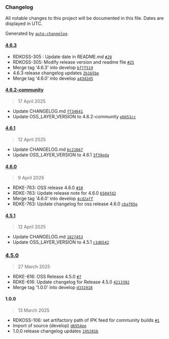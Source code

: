 ### Changelog

All notable changes to this project will be documented in this file. Dates are displayed in UTC.

Generated by [`auto-changelog`](https://github.com/CookPete/auto-changelog).

#### [4.6.3](https://github.com/rdkcentral/meta-oss-reference-release/compare/4.6.2-community...4.6.3)

- RDKOSS-305 : Update date in README.md [`#28`](https://github.com/rdkcentral/meta-oss-reference-release/pull/28)
- RDKOSS-305: Modify release version and readme file [`#25`](https://github.com/rdkcentral/meta-oss-reference-release/pull/25)
- Merge tag '4.6.3' into develop [`bf7f519`](https://github.com/rdkcentral/meta-oss-reference-release/commit/bf7f519402872c09a9f953a915ba0b9ee43f8067)
- 4.6.3 release changelog updates [`2b165be`](https://github.com/rdkcentral/meta-oss-reference-release/commit/2b165be3b73db0fb272f70d200373a5c82314b7a)
- Merge tag '4.6.0' into develop [`a43d2d5`](https://github.com/rdkcentral/meta-oss-reference-release/commit/a43d2d566b0fd4167395206005efecda588238b8)

#### [4.6.2-community](https://github.com/rdkcentral/meta-oss-reference-release/compare/4.6.1...4.6.2-community)

> 17 April 2025

- Update CHANGELOG.md [`ff34641`](https://github.com/rdkcentral/meta-oss-reference-release/commit/ff3464108ec6da6b651d1b68098227b53966a28c)
- Update OSS_LAYER_VERSION to 4.6.2-community [`ebb51cc`](https://github.com/rdkcentral/meta-oss-reference-release/commit/ebb51cc88a2e5b4781baea85b5a257556c902900)

#### [4.6.1](https://github.com/rdkcentral/meta-oss-reference-release/compare/4.6.0...4.6.1)

> 12 April 2025

- Update CHANGELOG.md [`6c21667`](https://github.com/rdkcentral/meta-oss-reference-release/commit/6c21667114f77599008d1de297b2576d6aae6c1d)
- Update OSS_LAYER_VERSION to 4.6.1 [`3f39eda`](https://github.com/rdkcentral/meta-oss-reference-release/commit/3f39eda5a8e0b3ece0d02bbe7ed9c2146934e0ef)

#### [4.6.0](https://github.com/rdkcentral/meta-oss-reference-release/compare/4.5.1...4.6.0)

> 9 April 2025

- RDKE-763:  OSS release 4.6.0 [`#10`](https://github.com/rdkcentral/meta-oss-reference-release/pull/10)
- RDKE-763: Update release note for 4.6.0 [`6504fd2`](https://github.com/rdkcentral/meta-oss-reference-release/commit/6504fd2f070b7155f77a88fb37ade6ff3b338140)
- Merge tag '4.6.0' into develop [`4cd2aff`](https://github.com/rdkcentral/meta-oss-reference-release/commit/4cd2aff9e087bc0e216ad908eaa2778574955905)
- RDKE-763: Update changelog for oss release 4.6.0 [`cbaf05e`](https://github.com/rdkcentral/meta-oss-reference-release/commit/cbaf05e1384cbb5816fc2bf8c37cc420cfc2f4d5)

#### [4.5.1](https://github.com/rdkcentral/meta-oss-reference-release/compare/4.5.0...4.5.1)

> 12 April 2025

- Update CHANGELOG.md [`1827453`](https://github.com/rdkcentral/meta-oss-reference-release/commit/18274539c337b739f2179ac7dc4c5e2ce0c4aecf)
- Update OSS_LAYER_VERSION to 4.5.1 [`c1d6542`](https://github.com/rdkcentral/meta-oss-reference-release/commit/c1d6542d23e47bab1586211f473bf0d334ced1b7)

### [4.5.0](https://github.com/rdkcentral/meta-oss-reference-release/compare/1.0.0...4.5.0)

> 27 March 2025

- RDKE-616: OSS Release 4.5.0 [`#7`](https://github.com/rdkcentral/meta-oss-reference-release/pull/7)
- RDKE-616: Update changelog for Release 4.5.0 [`4213392`](https://github.com/rdkcentral/meta-oss-reference-release/commit/42133925a5b547919b274a09f39b018ad9aeb8bb)
- Merge tag '1.0.0' into develop [`d331918`](https://github.com/rdkcentral/meta-oss-reference-release/commit/d331918798e73e3320de0e9109af4fcd673bafbe)

#### 1.0.0

> 13 March 2025

- RDKOSS-106: set artifactory path of IPK feed for community builds  [`#1`](https://github.com/rdkcentral/meta-oss-reference-release/pull/1)
- Import of source (develop) [`d6954ee`](https://github.com/rdkcentral/meta-oss-reference-release/commit/d6954ee9eeb9c711e76ff6932d6cdb0e28ba1111)
- 1.0.0 release changelog updates [`195201b`](https://github.com/rdkcentral/meta-oss-reference-release/commit/195201bc14ff1b40248f91c306e1e59c2671e3d7)
